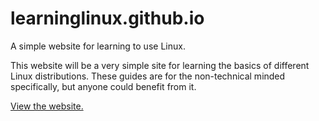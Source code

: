 # learninglinux.github.io
A simple website for learning to use Linux.

This website will be a very simple site for learning the basics of different Linux distributions. These guides are for the non-technical minded specifically, but anyone could benefit from it.

[View the website.](http://mtiger.tk/learninglinux)
